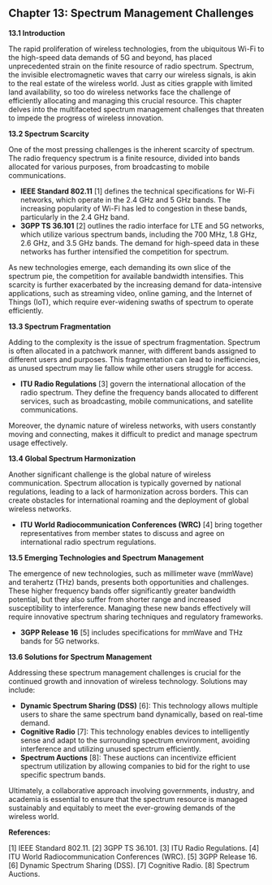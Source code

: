 ## Chapter 13: Spectrum Management Challenges

**13.1 Introduction**

The rapid proliferation of wireless technologies, from the ubiquitous Wi-Fi to the high-speed data demands of 5G and beyond, has placed unprecedented strain on the finite resource of radio spectrum.  Spectrum, the invisible electromagnetic waves that carry our wireless signals, is akin to the real estate of the wireless world. Just as cities grapple with limited land availability, so too do wireless networks face the challenge of efficiently allocating and managing this crucial resource. This chapter delves into the multifaceted spectrum management challenges that threaten to impede the progress of wireless innovation.

**13.2 Spectrum Scarcity**

One of the most pressing challenges is the inherent scarcity of spectrum. The radio frequency spectrum is a finite resource, divided into bands allocated for various purposes, from broadcasting to mobile communications.  

* **IEEE Standard 802.11** [1] defines the technical specifications for Wi-Fi networks, which operate in the 2.4 GHz and 5 GHz bands. The increasing popularity of Wi-Fi has led to congestion in these bands, particularly in the 2.4 GHz band.
* **3GPP TS 36.101** [2] outlines the radio interface for LTE and 5G networks, which utilize various spectrum bands, including the 700 MHz, 1.8 GHz, 2.6 GHz, and 3.5 GHz bands. The demand for high-speed data in these networks has further intensified the competition for spectrum.

As new technologies emerge, each demanding its own slice of the spectrum pie, the competition for available bandwidth intensifies. This scarcity is further exacerbated by the increasing demand for data-intensive applications, such as streaming video, online gaming, and the Internet of Things (IoT), which require ever-widening swaths of spectrum to operate efficiently.

**13.3 Spectrum Fragmentation**

Adding to the complexity is the issue of spectrum fragmentation. Spectrum is often allocated in a patchwork manner, with different bands assigned to different users and purposes. This fragmentation can lead to inefficiencies, as unused spectrum may lie fallow while other users struggle for access. 

* **ITU Radio Regulations** [3] govern the international allocation of the radio spectrum. They define the frequency bands allocated to different services, such as broadcasting, mobile communications, and satellite communications.

Moreover, the dynamic nature of wireless networks, with users constantly moving and connecting, makes it difficult to predict and manage spectrum usage effectively.

**13.4 Global Spectrum Harmonization**

Another significant challenge is the global nature of wireless communication. Spectrum allocation is typically governed by national regulations, leading to a lack of harmonization across borders. This can create obstacles for international roaming and the deployment of global wireless networks.

* **ITU World Radiocommunication Conferences (WRC)** [4] bring together representatives from member states to discuss and agree on international radio spectrum regulations.

**13.5 Emerging Technologies and Spectrum Management**

The emergence of new technologies, such as millimeter wave (mmWave) and terahertz (THz) bands, presents both opportunities and challenges. These higher frequency bands offer significantly greater bandwidth potential, but they also suffer from shorter range and increased susceptibility to interference. Managing these new bands effectively will require innovative spectrum sharing techniques and regulatory frameworks.

* **3GPP Release 16** [5] includes specifications for mmWave and THz bands for 5G networks.

**13.6 Solutions for Spectrum Management**

Addressing these spectrum management challenges is crucial for the continued growth and innovation of wireless technology. Solutions may include:

* **Dynamic Spectrum Sharing (DSS)** [6]: This technology allows multiple users to share the same spectrum band dynamically, based on real-time demand.
* **Cognitive Radio** [7]: This technology enables devices to intelligently sense and adapt to the surrounding spectrum environment, avoiding interference and utilizing unused spectrum efficiently.
* **Spectrum Auctions** [8]: These auctions can incentivize efficient spectrum utilization by allowing companies to bid for the right to use specific spectrum bands.

Ultimately, a collaborative approach involving governments, industry, and academia is essential to ensure that the spectrum resource is managed sustainably and equitably to meet the ever-growing demands of the wireless world.



**References:**

[1] IEEE Standard 802.11.
[2] 3GPP TS 36.101.
[3] ITU Radio Regulations.
[4] ITU World Radiocommunication Conferences (WRC).
[5] 3GPP Release 16.
[6] Dynamic Spectrum Sharing (DSS).
[7] Cognitive Radio.
[8] Spectrum Auctions.